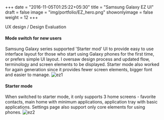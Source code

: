 +++
date = "2016-11-05T01:25:22+05:30"
title = "Samsung Galaxy EZ UI"
draft = false
image = "img/portfolio/EZ_hero.png"
showonlyimage = false
weight = 12
+++

UX design / Design Evaluation
<!--more-->

#### Mode switch for new users
Samsung Galaxy series supported 'Starter mod' UI to provide easy to use interface layout for those who start using Galaxy phones for the first time, or prefers simple UI layout. I oversaw design process and updated flow, terminology and screen elements to be displayed. Starter mode also worked for again generation since it provides fewer screen elements, bigger font and easier to manage. 
![ez1][1]

#### Starter mode
When switched to starter mode, it only supports 3 home screens - favorite contacts, main home with minimum applications, application tray with basic applications. Settings page also support only core elements for using phones.
![ez2][2]

[1]: /img/portfolio/EZ1.png
[2]: /img/portfolio/EZ2.png
